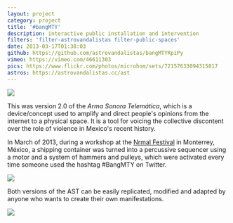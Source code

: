 ```yaml
---
layout: project
category: project
title: '#bangMTY'
description: interactive public installation and intervention
filters: 'filter-astrovandalistas filter-public-spaces'
date: 2013-03-17T01:38:03
github: https://github.com/astrovandalistas/bangMTYRpiPy
vimeo: https://vimeo.com/46611303
pics: https://www.flickr.com/photos/microhom/sets/72157633094315817
astros: https://astrovandalistas.cc/ast
---
```

![](/images/projects/bangmty/logo700x400.jpg)

This was version 2.0 of the *Arma Sonora Telemática*, which is a device/concept used to amplify and direct people's opinions from the internet to a physical space. It is a tool for voicing the collective discontent over the role of violence in Mexico's recent history.

In March of 2013, during a workshop at the [Nrmal Festival](http://festivalnrmal.net/) in Monterrey, México, a shipping container was turned into a percussive sequencer using a motor and a system of hammers and pulleys, which were activated every time someone used the hashtag #BangMTY on Twitter.

![](/images/projects/bangmty/motor00.jpg)

Both versions of the AST can be easily replicated, modified and adapted by anyone who wants to create their own manifestations.

![](/images/projects/bangmty/AST_relays.jpg)
